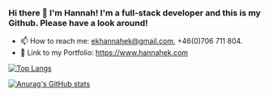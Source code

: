 ### Hi there 👋 I'm Hannah! I'm a full-stack developer and this is my Github. Please have a look around!

- 📫 How to reach me: ekhannahek@gmail.com, +46(0)706 711 804. 
- :notebook_with_decorative_cover: Link to my Portfolio: https://www.hannahek.com

[![Top Langs](https://github-readme-stats.vercel.app/api/top-langs/?username=Nahnahke)](https://github.com/anuraghazra/github-readme-stats)

[![Anurag's GitHub stats](https://github-readme-stats.vercel.app/api?username=Nahnahke)](https://github.com/anuraghazra/github-readme-stats)
